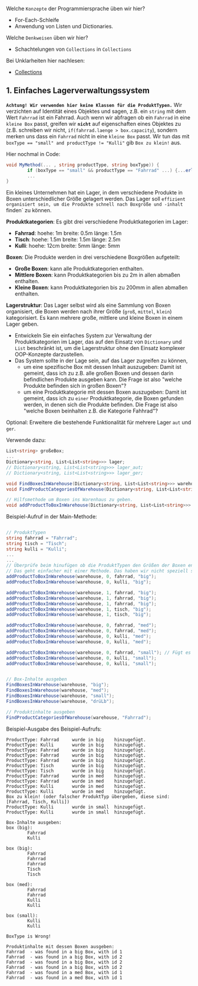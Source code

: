 Welche ``Konzepte`` der Programmiersprache üben wir hier?
* For-Each-Schleife
* Anwendung von Listen und Dictionaries.

Welche ``Denkweisen`` üben wir hier?
* Schachtelungen von ``Collections`` in ``Collections``

Bei Unklarheiten hier nachlesen:
* [Collections](https://github.com/MrStrelow/BBRZ/blob/main/JET/modul_1_c%23_basics/L03CollectionsTreesAndEnumerators/L03CollectionsTreesAndEnumerators/L03.0ListenUndDictionaries.md)

## 1. Einfaches Lagerverwaltungssystem
**`Achtung! Wir verwenden hier keine Klassen für die ProduktTypen.`** Wir verzichten auf Identität eines Objektes und sagen, z.B. ein `string` mit dem Wert `Fahrrad` ist ein Fahrrad.
Auch wenn wir abfragen ob ein `Fahrrad` in eine `kleine Box` passt, greifen wir **`nicht`** auf eigenschaften eines Objektes zu (z.B. schreiben wir nicht, `if(fahrrad.laenge > box.capacity`), sondern merken uns dass ein `Fahrrad` nicht in eine `kleine Box` passt. Wir tun das mit ``boxType == "small" and productType != "Kulli"`` gib  ``Box zu klein!`` aus.

Hier nochmal in Code:
```csharp
void MyMethod(... , string productType, string boxType)) {
        if (boxType == "small" && productType == "Fahrrad" ...) {...erlaube keinen Zugriff auf die Box...}
        ...
}
```

Ein kleines Unternehmen hat ein Lager, in dem verschiedene Produkte in Boxen unterschiedlicher Größe gelagert werden. Das Lager soll `effizient organisiert sein, um die Produkte schnell nach Boxgröße und -inhalt `finden` zu können.

**Produktkategorien**: Es gibt drei verschiedene Produktkategorien im Lager:
   - **Fahrrad**: hoehe: 1m breite: 0.5m länge: 1.5m
   - **Tisch**: hoehe: 1.5m breite: 1.5m länge: 2.5m
   - **Kulli**: hoehe: 12cm breite: 5mm länge: 5mm

**Boxen**: Die Produkte werden in drei verschiedene Boxgrößen aufgeteilt:
   - **Große Boxen**: kann alle Produktkategorien enthalten.
   - **Mittlere Boxen**: kann Produktkategorien bis zu 2m in allen abmaßen enthalten.
   - **Kleine Boxen**: kann Produktkategorien bis zu 200mm in allen abmaßen enthalten.


**Lagerstruktur**: Das Lager selbst wird als eine Sammlung von Boxen organisiert, die Boxen werden nach ihrer Größe (`groß`, `mittel`, `klein`) kategorisiert.
Es kann mehrere große, mittlere und kleine Boxen in einem Lager geben.

- Entwickeln Sie ein einfaches System zur Verwaltung der Produktkategorien im Lager, das auf den Einsatz von `Dictionary` und `List` beschränkt ist, um die Lagerstruktur ohne den Einsatz komplexer OOP-Konzepte darzustellen. 
- Das System sollte in der Lage sein, auf das Lager zugreifen zu können,
  -  um eine spezifische Box mit dessen Inhalt auszugeben: Damit ist gemeint, dass ich zu z.B. alle großen Boxen und dessen darin befindlichen Produkte ausgeben kann. Die Frage ist also "welche Produkte befinden sich in großen Boxen"?
  -  um eine Produktkategorie mit dessen Boxen auszugeben: Damit ist gemeint, dass ich zu `einer` Produktkategorie, die Boxen gefunden werden, in denen sich die Produkte befinden. Die Frage ist also "welche Boxen beinhalten z.B. die Kategorie Fahhrad"?


Optional: Erweitere die bestehende Funktionalität für mehrere Lager `aut` und `ger`.

Verwende dazu:
```csharp
List<string> großeBox;
...
Dictionary<string, List<List<string>>> lager;
// Dictionary<string, List<List<string>>> lager_aut;
// Dictionary<string, List<List<string>>> lager_ger;

void FindBoxesInWarehouse(Dictionary<string, List<List<string>>> warehouse, string boxType) { ... }
void FindProductCategoriesOfWarehouse(Dictionary<string, List<List<string>>> warehouse, string productType) { ... }

// Hilfsmethode um Boxen ins Warenhaus zu geben.
void addProductToBoxInWarehouse(Dictionary<string, List<List<string>>> warehouse, int boxId, string productType, string key) { ... }
```

Beispiel-Aufruf in der Main-Methode:
```csharp

// ProduktTypen
string fahrrad = "Fahrrad";
string tisch = "Tisch";
string kulli = "Kulli";
...
...
// Überprüfe beim hinufügen ob die ProduktTypen den Größen der Boxen entsprechen
// Das geht einfacher mit einer Methode. Das haben wir nicht speziell spezifiziert in der Angabe (mit Absicht!).
addProductToBoxInWarehouse(warehouse, 0, fahrrad, "big");
addProductToBoxInWarehouse(warehouse, 0, kulli, "big");

addProductToBoxInWarehouse(warehouse, 1, fahrrad, "big");
addProductToBoxInWarehouse(warehouse, 1, fahrrad, "big");
addProductToBoxInWarehouse(warehouse, 1, fahrrad, "big");
addProductToBoxInWarehouse(warehouse, 1, tisch, "big");
addProductToBoxInWarehouse(warehouse, 1, tisch, "big");

addProductToBoxInWarehouse(warehouse, 0, fahrrad, "med");
addProductToBoxInWarehouse(warehouse, 0, fahrrad, "med");
addProductToBoxInWarehouse(warehouse, 0, kulli, "med");
addProductToBoxInWarehouse(warehouse, 0, kulli, "med");

addProductToBoxInWarehouse(warehouse, 0, fahrrad, "small"); // Fügt es nicht hinzu, da eine Box welche small zu für ein Fahrrad nicht passend ist.
addProductToBoxInWarehouse(warehouse, 0, kulli, "small");
addProductToBoxInWarehouse(warehouse, 0, kulli, "small");


// Box-Inhalte ausgeben
FindBoxesInWarehouse(warehouse, "big");
FindBoxesInWarehouse(warehouse, "med");
FindBoxesInWarehouse(warehouse, "small");
FindBoxesInWarehouse(warehouse, "drüLb");

// Produktinhalte ausgeben
FindProductCategoriesOfWarehouse(warehouse, "Fahrrad");
```

Beispiel-Ausgabe des Beispiel-Aufrufs:
```
ProductType: Fahrrad     wurde in big    hinzugefügt.
ProductType: Kulli       wurde in big    hinzugefügt.
ProductType: Fahrrad     wurde in big    hinzugefügt.
ProductType: Fahrrad     wurde in big    hinzugefügt.
ProductType: Fahrrad     wurde in big    hinzugefügt.
ProductType: Tisch       wurde in big    hinzugefügt.
ProductType: Tisch       wurde in big    hinzugefügt.
ProductType: Fahrrad     wurde in med    hinzugefügt.
ProductType: Fahrrad     wurde in med    hinzugefügt.
ProductType: Kulli       wurde in med    hinzugefügt.
ProductType: Kulli       wurde in med    hinzugefügt.
Box zu klein! (oder falscher ProduktTyp übergeben, diese sind: [Fahrrad, Tisch, Kulli])
ProductType: Kulli       wurde in small  hinzugefügt.
ProductType: Kulli       wurde in small  hinzugefügt.

Box-Inhalte ausgeben:
box (big):
        Fahrrad
        Kulli

box (big):
        Fahrrad
        Fahrrad
        Fahrrad
        Tisch
        Tisch

box (med):
        Fahrrad
        Fahrrad
        Kulli
        Kulli

box (small):
        Kulli
        Kulli

BoxType is Wrong!

Produktinhalte mit dessen Boxen ausgeben:
Fahrrad  - was found in a big Box, with id 1
Fahrrad  - was found in a big Box, with id 2
Fahrrad  - was found in a big Box, with id 2
Fahrrad  - was found in a big Box, with id 2
Fahrrad  - was found in a med Box, with id 1
Fahrrad  - was found in a med Box, with id 1
```
